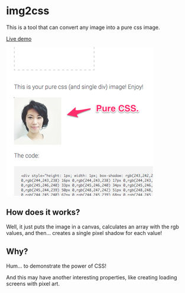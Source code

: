 # img2css

This is a tool that can convert any image into a pure css image.

[Live demo](http://javier.xyz/img2css/)

[![img2css](screenshot.png)](http://javier.xyz/img2css/)

## How does it works?

Well, it just puts the image in a canvas, calculates an array with the rgb values, and then... creates a single pixel shadow for each value!

## Why?
Hum... to demonstrate the power of CSS!

And this may have another interesting properties, like creating loading screens with pixel art.
